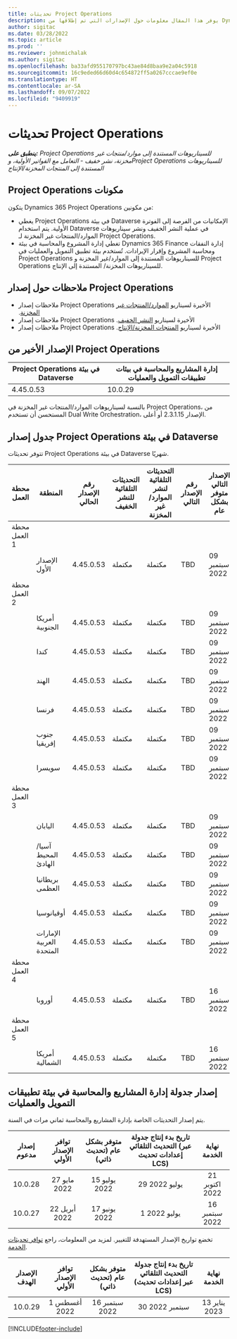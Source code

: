 ```yaml
---
title: تحديثات Project Operations
description: يوفر هذا المقال معلومات حول الإصدارات التي تم إطلاقها من Dynamics 365 Project Operations.
author: sigitac
ms.date: 03/28/2022
ms.topic: article
ms.prod: ''
ms.reviewer: johnmichalak
ms.author: sigitac
ms.openlocfilehash: ba33afd955170797bc43ae84d8baa9e2a04c5918
ms.sourcegitcommit: 16c9eded66d60d4c654872ff5a0267cccae9ef0e
ms.translationtype: HT
ms.contentlocale: ar-SA
ms.lasthandoff: 09/07/2022
ms.locfileid: "9409919"
---
```

# <a name="project-operations-updates"></a>تحديثات Project Operations

_**ينطبق على:** Project Operations للسيناريوهات المستندة إلى موارد/منتجات غير مخزنة‬، نشر خفيف - التعامل مع الفواتير الأولية‬، وProject Operations للسيناريوهات المستندة إلى المنتجات المخزنة/الإنتاج_



## <a name="project-operations-components"></a>‏‫مكونات Project Operations

يتكون Dynamics 365 Project Operations من مكونين:

- يغطي Project Operations في بيئة Dataverse الإمكانيات من الفرصة إلى الفوترة الأولية. يتم استخدام Dataverse في عملية النشر الخفيف ونشر سيناريوهات الموارد/المنتجات غير المخزنة‬ لـ Project Operations.
- تغطي إدارة المشروع والمحاسبة في بيئة Dynamics 365 Finance إدارة النفقات ومحاسبة المشروع وإقرار الإيرادات. تُستخدم بيئة تطبيق التمويل والعمليات في Project Operations للسيناريوهات المستندة إلى الموارد/غير المخزنة و Project Operations للسيناريوهات المخزنة/ المستندة إلى الإنتاج.

## <a name="project-operations-release-notes"></a>ملاحظات حول إصدار Project Operations
- ملاحظات إصدار Project Operations الأخيرة لسيناريو [الموارد/المنتجات غير المخزنة‬‬‏‫](whats-new-july-2022-resource-based.md).
- ملاحظات إصدار Project Operations الأخيرة لسيناريو [النشر الخفيف‬‬‬‏‫](../pro/whats-new/whats-new-july-2022-lite.md).
- ملاحظات إصدار Project Operations الأخيرة لسيناريو [المنتجات المخزنة/الإنتاج‬‬‬‏‫](../prod-pma/whats-new/whats-new-jul-2022-stocked.md).

## <a name="project-operations-latest-version"></a>الإصدار الأخير من Project Operations

| Project Operations في بيئة Dataverse | إدارة المشاريع والمحاسبة في بيئات تطبيقات التمويل والعمليات | 
| --- | --- |
| 4.45.0.53  | 10.0.29  |

بالنسبة لسيناريوهات الموارد/المنتجات غير المخزنة في Project Operations، من المستحسن أن تستخدم Dual Write Orchestration، الإصدار 2.3.1.15 أو أعلى.

## <a name="release-schedule-for-project-operations-on-dataverse-environment"></a>جدول إصدار Project Operations في بيئة Dataverse

تتوفر تحديثات Project Operations في بيئة Dataverse شهريًا. 

| محطة العمل | المنطقة | رقم الإصدار الحالي | التحديثات التلقائية للنشر الخفيف | التحديثات التلقائية لنشر الموارد/غير المخزنة | رقم الإصدار التالي | الإصدار التالي متوفر بشكل عام |
|-----------|-----------------------|-----------------|--------------------|---------------------|---------------------|---------------------|
| محطة العمل 1 |   &nbsp;              |    &nbsp;       | &nbsp;             |      &nbsp;         |      &nbsp;         |      &nbsp;         |
|   &nbsp;  | الإصدار الأول         |  4.45.0.53       | مكتملة           | مكتملة            | TBD                 | 09 سبتمبر 2022      |
| محطة العمل 2 |   &nbsp;              |    &nbsp;       | &nbsp;             |      &nbsp;         |      &nbsp;         |      &nbsp;         |
|   &nbsp;  | أمريكا الجنوبية         |  4.45.0.53       | مكتملة           | مكتملة            | TBD                 | 09 سبتمبر 2022       |
|   &nbsp;  | كندا                |  4.45.0.53       | مكتملة           | مكتملة            | TBD                 | 09 سبتمبر 2022       |
|   &nbsp;  | الهند                 |  4.45.0.53       | مكتملة           | مكتملة            | TBD                 | 09 سبتمبر 2022       |
|   &nbsp;  | فرنسا                |  4.45.0.53       | مكتملة           | مكتملة            | TBD                 | 09 سبتمبر 2022       |
|   &nbsp;  | جنوب إفريقيا          |  4.45.0.53       | مكتملة           | مكتملة            | TBD                 | 09 سبتمبر 2022       |
|   &nbsp;  | سويسرا           |  4.45.0.53       | مكتملة           | مكتملة            | TBD                 | 09 سبتمبر 2022       |
| محطة العمل 3 |      &nbsp;           |     &nbsp;      |     &nbsp;         |      &nbsp;         |      &nbsp;         |      &nbsp;         |
|   &nbsp;  | اليابان                 |  4.45.0.53       | مكتملة      | مكتملة       | TBD                 | 09 سبتمبر 2022       |
|   &nbsp;  | آسيا/المحيط الهادئ          |  4.45.0.53       | مكتملة      | مكتملة       | TBD                 | 09 سبتمبر 2022       |
|   &nbsp;  | بريطانيا العظمى         |  4.45.0.53       | مكتملة      | مكتملة       | TBD                 | 09 سبتمبر 2022       |
|   &nbsp;  | ‏‫أوقيانوسيا‬               |  4.45.0.53       | مكتملة      | مكتملة       | TBD                 | 09 سبتمبر 2022       |
|   &nbsp;  | الإمارات العربية المتحدة  |  4.45.0.53       | مكتملة      | مكتملة       | TBD                 | 09 سبتمبر 2022       |
| محطة العمل 4 |     &nbsp;            |     &nbsp;      |     &nbsp;         |      &nbsp;         |      &nbsp;         |      &nbsp;         |
|   &nbsp;  | ‏‏أوروبا                |  4.45.0.53       | مكتملة           | مكتملة            | TBD           | 16 سبتمبر 2022       |
| محطة العمل 5 |     &nbsp;            |     &nbsp;      |     &nbsp;         |      &nbsp;         |      &nbsp;         |      &nbsp;         |
|   &nbsp;  | أمريكا الشمالية         |  4.45.0.53       | مكتملة           | مكتملة            | TBD           | 16 سبتمبر 2022       |

## <a name="release-schedule-for-project-management-and-accounting-in-the-finance-and-operations-apps-environment"></a>إصدار جدولة إدارة المشاريع والمحاسبة في بيئة تطبيقات التمويل والعمليات

يتم إصدار التحديثات الخاصة بإدارة المشاريع والمحاسبة ثماني مرات في السنة.

|إصدار مدعوم| توافر الإصدار الأولي | متوفر بشكل عام (تحديث ذاتي) | تاريخ بدء إنتاج جدولة التحديث التلقائي (عبر إعدادات تحديث LCS) |   نهاية الخدمة   |
|:---------------:|:---------------------------:|:---------------------------------:|:--------------------------------------------------------------------:|:------------------:|
|     10.0.28     |      27 مايو 2022           |        15 يوليو 2022              |                          29 يوليو 2022                               | 21 اكتوبر 2022   |
|     10.0.27     |      22 أبريل 2022         |        17 يونيو 2022              |                          1 يوليو 2022                                | 16 سبتمبر 2022 |

تخضع تواريخ الإصدار المستهدفة للتغيير. لمزيد من المعلومات، راجع [توافر تحديثات الخدمة](/dynamics365/fin-ops-core/fin-ops/get-started/public-preview-releases?toc=%2fdynamics365%2ffinance%2ftoc.json).

|الإصدار الهدف | توافر الإصدار الأولي | متوفر بشكل عام (تحديث ذاتي) | تاريخ بدء إنتاج جدولة التحديث التلقائي (عبر إعدادات تحديث LCS) |   نهاية الخدمة   |
|:---------------:|:---------------------------:|:---------------------------------:|:--------------------------------------------------------------------:|:------------------:|
|     10.0.29      |      1 ‏‏أغسطس 2022         |       16 سبتمبر 2022          |                        30 سبتمبر 2022                            | 13 يناير 2023   |

[!INCLUDE[footer-include](../includes/footer-banner.md)]
